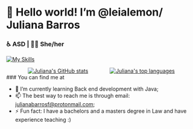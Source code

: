 # 👋 Hello world! I’m @leialemon/ Juliana Barros
### ♿ ASD | 👩‍💻 She/her

[![My Skills](https://skillicons.dev/icons?i=html,css,java,spring,postman,postgres,c,py,bash,git,linux,ubuntu,mint,idea,neovim)](https://skillicons.dev)
<div style="display:flex;justify-content:space-evenly;align-items:center">
<a href="https://github.com/anuraghazra/github-readme-stats">
  <img src="https://github-readme-stats.vercel.app/api?username=leialemon&show_icons=true&theme=omni" alt="Juliana's GitHub stats">
</a>
<a href="https://github.com/anuraghazra/github-readme-stats">
  <img src="https://github-readme-stats.vercel.app/api/top-langs/?username=leialemon&theme=omni" alt="Juliana's top languages">
</a>  
</div>
### You can find me at


- 🌱 I’m currently learning Back end development with Java;
- 📫 The best way to reach me is through email: julianabarrosf@protonmail.com;
- ⚡ Fun fact: I have a bachelors and a masters degree in Law and have experience teaching :)

<!---
leialemon/leialemon is a ✨ special ✨ repository because its `README.md` (this file) appears on your GitHub profile.
You can click the Preview link to take a look at your changes.
--->
